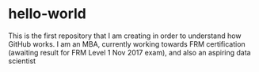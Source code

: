 # hello-world
This is the first repository that I am creating in order to understand how GitHub works.
I am an MBA, currently working towards FRM certification (awaiting result for FRM Level 1 Nov 2017 exam), and also an aspiring data scientist
